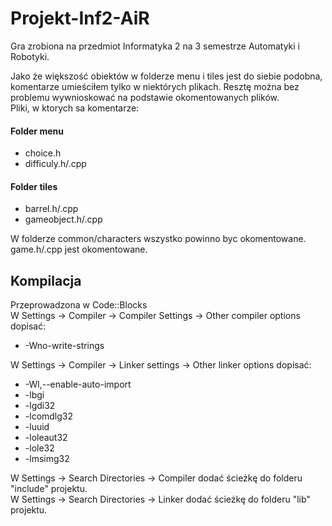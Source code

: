 # Projekt-Inf2-AiR

Gra zrobiona na przedmiot Informatyka 2 na 3 semestrze Automatyki i Robotyki.

Jako że większość obiektów w folderze menu i tiles jest do siebie podobna, komentarze umieściłem tylko w niektórych plikach. Resztę można bez problemu wywnioskować na podstawie okomentowanych plików. <br />
Pliki, w ktorych sa komentarze:
#### Folder menu
+ choice.h
+ difficuly.h/.cpp

#### Folder tiles 
+ barrel.h/.cpp
+ gameobject.h/.cpp

W folderze common/characters wszystko powinno byc okomentowane. <br />
game.h/.cpp jest okomentowane. <br />

## Kompilacja

Przeprowadzona w Code::Blocks <br />
W Settings -> Compiler -> Compiler Settings -> Other compiler options dopisać:
+ -Wno-write-strings <br />

W Settings -> Compiler -> Linker settings -> Other linker options dopisać:
+ -Wl,--enable-auto-import
+ -lbgi
+ -lgdi32
+ -lcomdlg32
+ -luuid
+ -loleaut32
+ -lole32
+ -lmsimg32

W Settings -> Search Directories -> Compiler dodać ścieżkę do folderu "include" projektu. <br />
W Settings -> Search Directories -> Linker dodać ścieżkę do folderu "lib" projektu.
